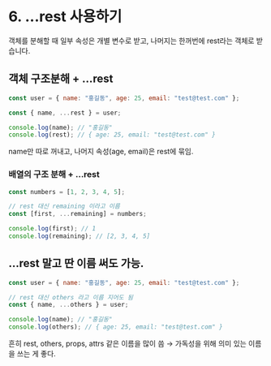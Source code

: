 # 6. ...rest 사용하기

객체를 분해할 때 일부 속성은 개별 변수로 받고, 나머지는 한꺼번에 rest라는 객체로 받습니다.

## 객체 구조분해 + ...rest

```js
const user = { name: "홍길동", age: 25, email: "test@test.com" };

const { name, ...rest } = user;

console.log(name); // "홍길동"
console.log(rest); // { age: 25, email: "test@test.com" }
```

name만 따로 꺼내고, 나머지 속성(age, email)은 rest에 묶임.

### 배열의 구조 분해 + ...rest

```js
const numbers = [1, 2, 3, 4, 5];

// rest 대신 remaining 이라고 이름
const [first, ...remaining] = numbers;

console.log(first); // 1
console.log(remaining); // [2, 3, 4, 5]
```

## ...rest 말고 딴 이름 써도 가능.

```js
const user = { name: "홍길동", age: 25, email: "test@test.com" };

// rest 대신 others 라고 이름 지어도 됨
const { name, ...others } = user;

console.log(name); // "홍길동"
console.log(others); // { age: 25, email: "test@test.com" }
```

흔히 rest, others, props, attrs 같은 이름을 많이 씀 → 가독성을 위해 의미 있는 이름을 쓰는 게 좋다.

